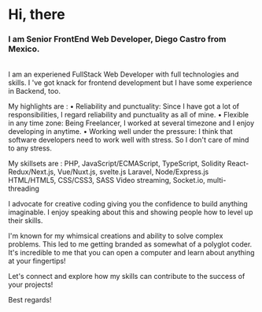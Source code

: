 
  <h1>Hi, there</h1>
  <h3>I am Senior FrontEnd Web Developer, Diego Castro from Mexico.</h3>
  <br>
  <div>
    I am an experiened FullStack Web Developer with full technologies and skills. 
    I 've got knack for frontend development but I have some experience in Backend, too.

My highlights are :
• Reliability and punctuality: Since I have got a lot of responsibilities, I regard reliability and punctuality as all of mine.
• Flexible in any time zone: Being Freelancer, I worked at several timezone and I enjoy developing in anytime.
• Working well under the pressure: I think that software developers need to work well with stress. So I don't care of mind to any stress.


My skillsets are :
PHP, JavaScript/ECMAScript, TypeScript, Solidity
React-Redux/Next.js, Vue/Nuxt.js, svelte.js
Laravel, Node/Express.js
HTML/HTML5, CSS/CSS3, SASS
Video streaming, Socket.io, multi-threading

I advocate for creative coding giving you the confidence to build anything imaginable. I enjoy speaking about this and showing people how to level up their skills.

I'm known for my whimsical creations and ability to solve complex problems. This led to me getting branded as somewhat of a polyglot coder. It's incredible to me that you can open a computer and learn about anything at your fingertips!

Let's connect and explore how my skills can contribute to the success of your projects!

Best regards!
  </div>
